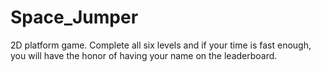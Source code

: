 # Space_Jumper
2D platform game.
Complete all six levels and if your time is fast enough, you will have the honor of
having your name on the leaderboard.